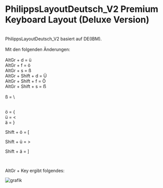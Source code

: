 # PhilippsLayoutDeutsch_V2 Premium Keyboard Layout (Deluxe Version)


<br />
PhilippsLayoutDeutsch_V2 basiert auf DE(IBM).<br />
<br />
Mit den folgenden Änderungen:<br />
<br />
AltGr + d = ü<br />
AltGr + f = ö<br />
AltGr + s = ß<br />
AltGr + Shift + d = Ü<br />
AltGr + Shift + f = Ö<br />
AltGr + Shift + s = ẞ<br />
<br />
ß = \ <br />
<br />

ö = {<br />
ü = <<br />
ä = }<br />

Shift + ö = [ <br />

Shift + ü = > <br />

Shift + ä = ]<br />


<br />

AltGr + Key ergibt folgendes:

![grafik](https://github.com/user-attachments/assets/a0fe85ff-a5fb-4a50-8a1d-eeb8022a9e59)


